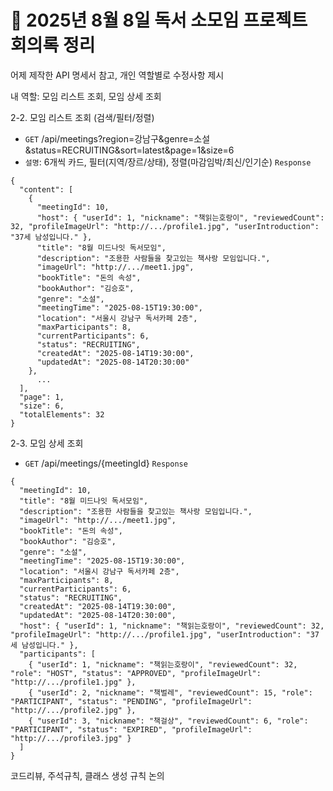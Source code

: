 # 📌 2025년 8월 8일 독서 소모임 프로젝트 회의록 정리


어제 제작한 API 명세서 참고, 개인 역할별로 수정사항 제시

내 역할: 모임 리스트 조회, 모임 상세 조회

2-2. 모임 리스트 조회 (검색/필터/정렬)
  - `GET` /api/meetings?region=강남구&genre=소설&status=RECRUITING&sort=latest&page=1&size=6
  - `설명`: 6개씩 카드, 필터(지역/장르/상태), 정렬(마감임박/최신/인기순) `Response`

```text
{
  "content": [
    {
      "meetingId": 10,
      "host": { "userId": 1, "nickname": "책읽는호랑이", "reviewedCount": 32, "profileImageUrl": "http://.../profile1.jpg", "userIntroduction": "37세 남성입니다." },
      "title": "8월 미드나잇 독서모임",
      "description": "조용한 사람들을 찾고있는 책사랑 모임입니다.",
      "imageUrl": "http://.../meet1.jpg",
      "bookTitle": "돈의 속성",
      "bookAuthor": "김승호",
      "genre": "소설",
      "meetingTime": "2025-08-15T19:30:00",
      "location": "서울시 강남구 독서카페 2층",
      "maxParticipants": 8,
      "currentParticipants": 6,
      "status": "RECRUITING",
      "createdAt": "2025-08-14T19:30:00",
      "updatedAt": "2025-08-14T20:30:00"
    },
      ...
  ],
  "page": 1,
  "size": 6,
  "totalElements": 32
}
```

2-3. 모임 상세 조회
  - `GET` /api/meetings/{meetingId} `Response`
```text
{
  "meetingId": 10,
  "title": "8월 미드나잇 독서모임",
  "description": "조용한 사람들을 찾고있는 책사랑 모임입니다.",
  "imageUrl": "http://.../meet1.jpg",
  "bookTitle": "돈의 속성",
  "bookAuthor": "김승호",
  "genre": "소설",
  "meetingTime": "2025-08-15T19:30:00",
  "location": "서울시 강남구 독서카페 2층",
  "maxParticipants": 8,
  "currentParticipants": 6,
  "status": "RECRUITING",
  "createdAt": "2025-08-14T19:30:00",
  "updatedAt": "2025-08-14T20:30:00",
  "host": { "userId": 1, "nickname": "책읽는호랑이", "reviewedCount": 32, "profileImageUrl": "http://.../profile1.jpg", "userIntroduction": "37세 남성입니다." },
  "participants": [
    { "userId": 1, "nickname": "책읽는호랑이", "reviewedCount": 32, "role": "HOST", "status": "APPROVED", "profileImageUrl": "http://.../profile1.jpg" },
    { "userId": 2, "nickname": "책벌레", "reviewedCount": 15, "role": "PARTICIPANT", "status": "PENDING", "profileImageUrl": "http://.../profile2.jpg" },
    { "userId": 3, "nickname": "책걸상", "reviewedCount": 6, "role": "PARTICIPANT", "status": "EXPIRED", "profileImageUrl": "http://.../profile3.jpg" }
  ]
}
```


코드리뷰, 주석규칙, 클래스 생성 규칙 논의

